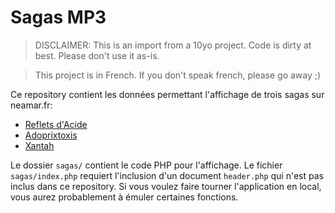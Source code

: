 # Sagas MP3
> DISCLAIMER: This is an import from a 10yo project. Code is dirty at best. Please don't use it as-is.

> This project is in French. If you don't speak french, please go away ;)

Ce repository contient les données permettant l'affichage de trois sagas sur neamar.fr:

* [Reflets d'Acide](http://neamar.fr/Res/Reflets)
* [Adoprixtoxis](http://neamar.fr/Res/Adoprixtoxis/)
* [Xantah](http://neamar.fr/Res/Xantah)

Le dossier `sagas/` contient le code PHP pour l'affichage.
Le fichier `sagas/index.php` requiert l'inclusion d'un document `header.php` qui n'est pas inclus dans ce repository. Si vous voulez faire tourner l'application en local, vous aurez probablement à émuler certaines fonctions.
